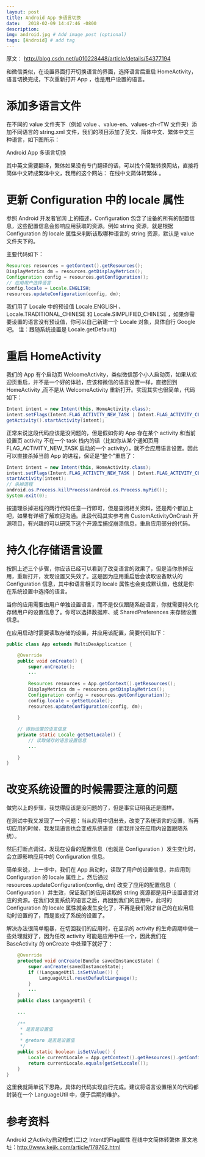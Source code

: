 ```yaml
---
layout: post
title: Android App 多语言切换
date:   2018-02-09 14:47:46 -0800
description: 
img: android.jpg # Add image post (optional)
tags: [Android] # add tag
---
```

原文： <http://blog.csdn.net/u010228448/article/details/54377194>

和微信类似，在设置界面打开切换语言的界面，选择语言后重启 HomeActivity，语言切换完成，下次重新打开 App ，也是用户设置的语言。


# 添加多语言文件
在不同的 value 文件夹下（例如 value 、value-en、values-zh-rTW 文件夹）添加不同语言的 string.xml 文件，我们的项目添加了英文、简体中文、繁体中文三种语言，如下图所示：

Android App 多语言切换

其中英文需要翻译，繁体如果没有专门翻译的话，可以找个简繁转换网站，直接将简体中文转成繁体中文，我用的这个网站： 在线中文简体转繁体 。

# 更新 Configuration 中的 locale 属性
参照 Android 开发者官网 上的描述，Configuration 包含了设备的所有的配置信息，这些配置信息会影响应用获取的资源。例如 string 资源，就是根据 Configuration 的 locale 属性来判断该取哪种语言的 string 资源，默认是 value 文件夹下的。

主要代码如下：
```java
Resources resources = getContext().getResources();
DisplayMetrics dm = resources.getDisplayMetrics();
Configuration config = resources.getConfiguration();
// 应用用户选择语言
config.locale = Locale.ENGLISH;
resources.updateConfiguration(config, dm);
```

我们用了 Locale 中的预设值 Locale.ENGLISH 、 Locale.TRADITIONAL_CHINESE 和 Locale.SIMPLIFIED_CHINESE ，如果你需要设置的语言没有预设值，你可以自己新建一个 Locale 对象，具体自行 Google 吧。
注：跟随系统设置是 Locale.getDefault()

# 重启 HomeActivity
我们的 App 有个启动页 WelcomeActivity，类似微信那个小人启动页，如果从欢迎页重启，并不是一个好的体验，应该和微信的语言设置一样，直接回到 HomeActivity ,而不是从 WelcomeActivity 重新打开。实现其实也很简单，代码如下：
```java
Intent intent = new Intent(this, HomeActivity.class);
intent.setFlags(Intent.FLAG_ACTIVITY_NEW_TASK | Intent.FLAG_ACTIVITY_CLEAR_TASK);
getActivity().startActivity(intent);
```
正常来说这段代码应该是没问题的，但是假如你的 App 存在某个 activity 和当前设置页 activity 不在一个 task 栈内的话（比如你从某个通知页用 FLAG_ACTIVITY_NEW_TASK 启动的一个 activity），就不会应用语言设置。因此可以直接杀掉当前 App 的进程，保证是“整个”重启了：
```java
Intent intent = new Intent(this, HomeActivity.class);
intent.setFlags(Intent.FLAG_ACTIVITY_NEW_TASK | Intent.FLAG_ACTIVITY_CLEAR_TASK);
startActivity(intent);
// 杀掉进程
android.os.Process.killProcess(android.os.Process.myPid());
System.exit(0);
```
按道理杀掉进程的两行代码任意一行即可，但是查阅相关资料，还是两个都加上吧，如果有详细了解欢迎沟通。此段代码其实参考自 CustomActivityOnCrash 开源项目，有兴趣的可以研究下这个开源库捕捉崩溃信息，重启应用部分的代码。

# 持久化存储语言设置
按照上述三个步骤，你应该已经可以看到了改变语言的效果了，但是当你杀掉应用，重新打开，发现设置又失效了。这是因为应用重启后会读取设备默认的 Configuration 信息，其中和语言相关的 locale 属性也会变成默认值，也就是你在系统设置中选择的语言。

当你的应用需要由用户单独设置语言，而不是仅仅跟随系统语言，你就需要持久化存储用户的设置信息了。你可以选择数据库、或 SharedPreferences 来存储设置信息。

在应用启动时需要读取存储的设置，并应用该配置，简要代码如下：
```java
public class App extends MultiDexApplication {

    @Override
    public void onCreate() {
        super.onCreate();
        ...
        
        Resources resources = App.getContext().getResources();
        DisplayMetrics dm = resources.getDisplayMetrics();
        Configuration config = resources.getConfiguration();
        config.locale = getSetLocale();
        resources.updateConfiguration(config, dm);
        
    }
    
    // 得到设置的语言信息
    private static Locale getSetLocale() {
        // 读取储存的语言设置信息
        ...
    
    }
}
```
# 改变系统设置的时候需要注意的问题
做完以上的步骤，我觉得应该是没问题的了，但是事实证明我还是图样。

在测试中我又发现了一个问题：当从应用中切出去，改变了系统语言的设置，当再切应用的时候，我发现语言也会变成系统语言（而我并没在应用内设置跟随系统）。

然后打断点调试，发现在设备的配置信息（也就是 Configuration ）发生变化时，会立即影响应用中的 Configuration 信息。

简单来说，上一步中，我们在 App 启动时，读取了用户的设置信息，并应用到 Configuration 的 locale 属性上，然后通过 resources.updateConfiguration(config, dm) 改变了应用的配置信息（ Configuration ）并生效，保证我们的应用读取的 string 资源都是用户设置语言对应的资源。在我们改变系统的语言之后，再回到我们的应用中，此时的 Configuration 的 locale 属性就会发生变化了，不再是我们刚才自己的在应用启动时设置的了，而是变成了系统的设置了。

解决办法很简单粗暴，在切回我们的应用时，在显示的 activity 的生命周期中做一些处理就好了，因为任改 activity 可能是应用中任一个，因此我们在 BaseActivity 的 onCreate 中处理下就好了：
```java
    @Override
    protected void onCreate(Bundle savedInstanceState) {
        super.onCreate(savedInstanceState);
        if (!LanguageUtil.isSetValue()) {
            LanguageUtil.resetDefaultLanguage();
        }
        ...
    }
    public class LanguageUtil {
    
    ...
    
    /**
     * 是否是设置值
     *
     * @return 是否是设置值
     */
    public static boolean isSetValue() {
        Locale currentLocale = App.getContext().getResources().getConfiguration().locale;
        return currentLocale.equals(getSetLocale());
    }
}
```
这里我就简单说下思路，具体的代码实现自行完成。建议将语言设置相关的代码都封装在一个 LanguageUtil 中，便于后期的维护。

# 参考资料
Android 之Activity启动模式(二)之 Intent的Flag属性
在线中文简体转繁体
原文地址：<http://www.kejik.com/article/178762.html>